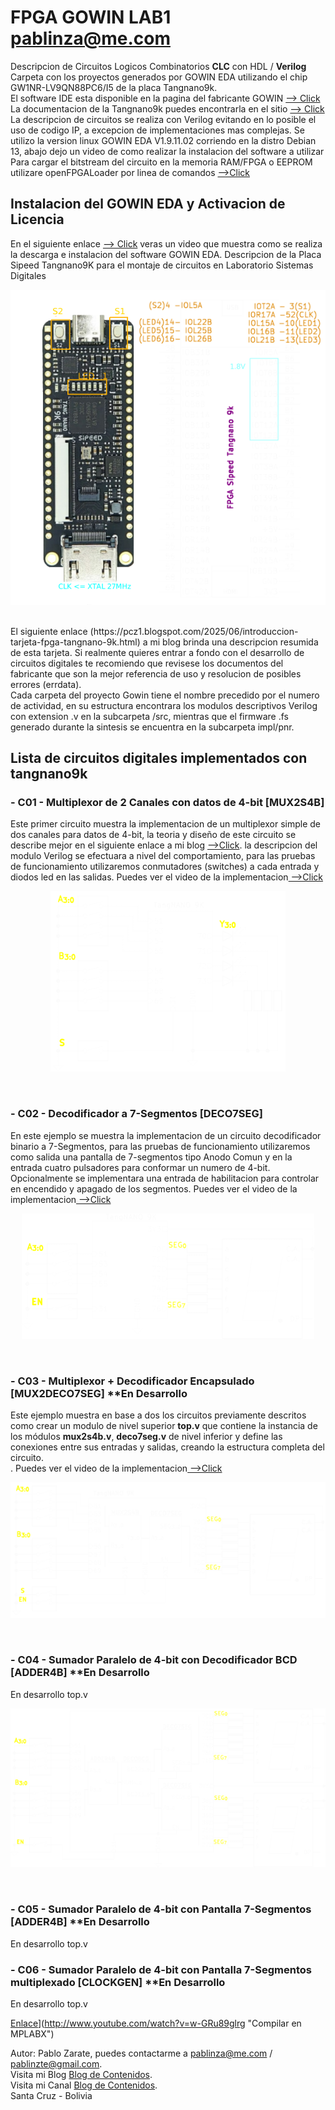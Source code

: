 # FPGA GOWIN LAB1 pablinza@me.com
Descripcion de Circuitos Logicos Combinatorios __CLC__ con HDL / __Verilog__ <br />
Carpeta con los proyectos generados por GOWIN EDA utilizando el chip GW1NR-LV9QN88PC6/I5 de la placa Tangnano9k.<br />
El software IDE esta disponible en la pagina del fabricante GOWIN [ --> Click](https://www.gowinsemi.com/en/support/home/) <br />
La documentacion de la Tangnano9k puedes encontrarla en el sitio [ --> Click](https://wiki.sipeed.com/hardware/en/tang/Tang-Nano-9K/Nano-9K.html) <br />
La descripcion de circuitos se realiza con Verilog evitando en lo posible el uso de codigo IP, a excepcion de implementaciones mas complejas.
Se utilizo la version linux GOWIN EDA V1.9.11.02 corriendo en la distro Debian 13, abajo dejo un video de como realizar la instalacion del software a utilizar <br />
Para cargar el bitstream del circuito en la memoria RAM/FPGA o EEPROM utilizare openFPGALoader por linea de comandos [ -->Click](https://github.com/trabucayre/openFPGALoader) <br />
## Instalacion del GOWIN EDA y Activacion de Licencia 
En el siguiente enlace [--> Click](https://www.youtube.com/watch?v=hmUjBX4lj0o) veras un video que muestra como se realiza la descarga e instalacion del software GOWIN EDA. 
Descripcion de la Placa Sipeed Tangnano9K para el montaje de circuitos en Laboratorio Sistemas Digitales
<p align="center">
  <img src="/images/tangnano9k.png"></img>
</p> <br />
El siguiente enlace (https://pcz1.blogspot.com/2025/06/introduccion-tarjeta-fpga-tangnano-9k.html) a mi blog brinda una descripcion resumida de esta tarjeta. Si realmente quieres entrar a fondo con el desarrollo de circuitos digitales te recomiendo que revisese los documentos del fabricante que son la mejor referencia de uso y resolucion de posibles errores (errdata). <br />
Cada carpeta del proyecto Gowin tiene el nombre precedido por el numero de actividad, en su estructura encontrara los modulos descriptivos Verilog con extension .v en la subcarpeta /src, mientras que el firmware .fs generado durante la sintesis se encuentra en la subcarpeta impl/pnr. <br />

## Lista de circuitos digitales implementados con tangnano9k
### - C01 - Multiplexor de 2 Canales con datos de 4-bit [MUX2S4B]
Este primer circuito muestra la implementacion de un multiplexor simple de dos canales para datos de 4-bit, la teoria y diseño de este circuito se describe mejor en el siguiente enlace a mi blog [ -->Click](https://pcz2.blogspot.com/2025/06/101-circuito-multiplexor.html). la descripcion del modulo Verilog se efectuara a nivel del comportamiento, para las pruebas de funcionamiento utilizaremos conmutadores (switches) a cada entrada y diodos led en las salidas. Puedes ver el video de la implementacion[ -->Click](https://youtu.be/6vYBxJZodCU)
<p align="center">
  <img src="/images/c01mux2s4bit.png"></img>
</p> <br />

### - C02 - Decodificador a 7-Segmentos [DECO7SEG]
En este ejemplo se muestra la implementacion de un circuito decodificador binario a 7-Segmentos, para las pruebas de funcionamiento utilizaremos como salida una pantalla de 7-segmentos tipo Anodo Comun y en la entrada cuatro pulsadores para conformar un numero de 4-bit. Opcionalmente se implementara una entrada de habilitacion para controlar en encendido y apagado de los segmentos. Puedes ver el video de la implementacion[ -->Click](https://youtu.be/ga8ZXKIZHBI)
<p align="center">
  <img src="/images/c02deco7seg.png"></img>
</p> <br />

### - C03 - Multiplexor + Decodificador Encapsulado [MUX2DECO7SEG] **En Desarrollo
Este ejemplo muestra en base a dos los circuitos previamente descritos como crear un modulo de nivel superior __top.v__ que contiene la instancia de los módulos __mux2s4b.v__, __deco7seg.v__ de nivel inferior y define las conexiones entre sus entradas y salidas, creando la estructura completa del circuito. <br />. Puedes ver el video de la implementacion[ -->Click](https://youtu.be/rYyD9MK57Po)
<p align="center">
  <img src="/images/c03mux2deco7.png"></img>
</p> <br />

### - C04 - Sumador Paralelo de 4-bit con Decodificador BCD [ADDER4B] **En Desarrollo
En desarrollo top.v<br />
<p align="center">
  <img src="/images/c04adder4bit.png"></img>
</p> <br />

### - C05 - Sumador Paralelo de 4-bit con Pantalla 7-Segmentos [ADDER4B] **En Desarrollo
En desarrollo top.v <br />


### - C06 - Sumador Paralelo de 4-bit con Pantalla 7-Segmentos multiplexado [CLOCKGEN] **En Desarrollo
En desarrollo top.v <br />


[Enlace](http://img.youtube.com/vi/w-GRu89glrg/0.jpg)](http://www.youtube.com/watch?v=w-GRu89glrg "Compilar en MPLABX")



Autor: Pablo Zarate, puedes contactarme a pablinza@me.com / pablinzte@gmail.com.  <br />
Visita mi Blog  [Blog de Contenidos](https://pablinza.blogspot.com/). <br />
Visita mi Canal [Blog de Contenidos](http://www.youtube.com/@pablozarate7524). <br />
Santa Cruz - Bolivia 
<br clear="left"/>
